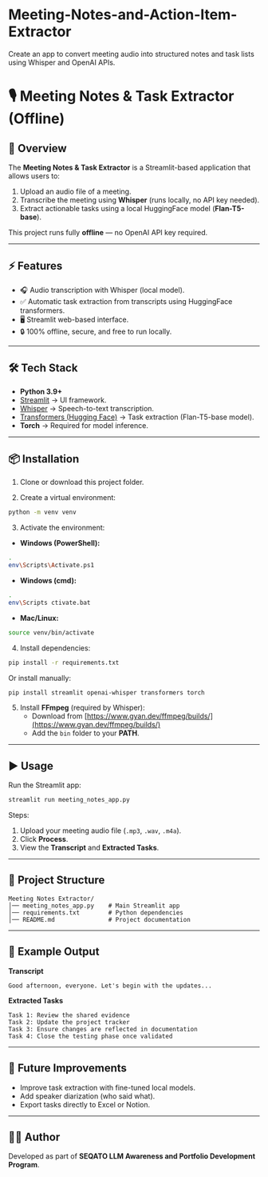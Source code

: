 # Meeting-Notes-and-Action-Item-Extractor
Create an app to convert meeting audio into structured notes and task lists using Whisper and OpenAI APIs.

# 🎙️ Meeting Notes & Task Extractor (Offline)

## 📝 Overview
The **Meeting Notes & Task Extractor** is a Streamlit-based application that allows users to:
1. Upload an audio file of a meeting.
2. Transcribe the meeting using **Whisper** (runs locally, no API key needed).
3. Extract actionable tasks using a local HuggingFace model (**Flan-T5-base**).

This project runs fully **offline** — no OpenAI API key required.

---

## ⚡ Features
- 🎧 Audio transcription with Whisper (local model).
- ✅ Automatic task extraction from transcripts using HuggingFace transformers.
- 🖥️ Streamlit web-based interface.
- 🔒 100% offline, secure, and free to run locally.

---

## 🛠️ Tech Stack
- **Python 3.9+**
- [Streamlit](https://streamlit.io/) → UI framework.
- [Whisper](https://github.com/openai/whisper) → Speech-to-text transcription.
- [Transformers (Hugging Face)](https://huggingface.co/transformers/) → Task extraction (Flan-T5-base model).
- **Torch** → Required for model inference.

---

## 📦 Installation

1. Clone or download this project folder.

2. Create a virtual environment:
```bash
python -m venv venv
```

3. Activate the environment:
- **Windows (PowerShell):**
```bash
.
env\Scripts\Activate.ps1
```
- **Windows (cmd):**
```bash
.
env\Scripts ctivate.bat
```
- **Mac/Linux:**
```bash
source venv/bin/activate
```

4. Install dependencies:
```bash
pip install -r requirements.txt
```
Or install manually:
```bash
pip install streamlit openai-whisper transformers torch
```

5. Install **FFmpeg** (required by Whisper):
   - Download from [https://www.gyan.dev/ffmpeg/builds/](https://www.gyan.dev/ffmpeg/builds/)
   - Add the `bin` folder to your **PATH**.

---

## ▶️ Usage

Run the Streamlit app:
```bash
streamlit run meeting_notes_app.py
```

Steps:
1. Upload your meeting audio file (`.mp3`, `.wav`, `.m4a`).
2. Click **Process**.
3. View the **Transcript** and **Extracted Tasks**.

---

## 📂 Project Structure
```
Meeting Notes Extractor/
│── meeting_notes_app.py    # Main Streamlit app
│── requirements.txt        # Python dependencies
│── README.md               # Project documentation
```

---

## 📌 Example Output

**Transcript**
```
Good afternoon, everyone. Let's begin with the updates...
```

**Extracted Tasks**
```
Task 1: Review the shared evidence
Task 2: Update the project tracker
Task 3: Ensure changes are reflected in documentation
Task 4: Close the testing phase once validated
```

---

## 🚀 Future Improvements
- Improve task extraction with fine-tuned local models.
- Add speaker diarization (who said what).
- Export tasks directly to Excel or Notion.

---

## 👨‍💻 Author
Developed as part of **SEQATO LLM Awareness and Portfolio Development Program**.
